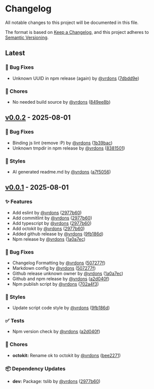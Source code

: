 # Changelog

All notable changes to this project will be documented in this file.

The format is based on [Keep a Changelog](https://keepachangelog.com/en/1.0.0/),
and this project adheres to [Semantic Versioning](https://semver.org/spec/v2.0.0.html).

## Latest

### 🐛 Bug Fixes

- Unknown UUID in npm release (again) by [@vrdons](https://github.com/vrdons) ([7dbdd9e](https://github.com/vrdons/module-template/commit/7dbdd9e90722cb781c857c8a7f8833bb76e327d7))

### 🔧 Chores

- No needed build source by [@vrdons](https://github.com/vrdons) ([849ee8b](https://github.com/vrdons/module-template/commit/849ee8b2c4d3cce6f014cd934f8c667675103f17))

## [v0.0.2](https://github.com/vrdons/module-template/compare/v0.0.1...v0.0.2) - 2025-08-01

### 🐛 Bug Fixes

- Binding js lint (remove :P) by [@vrdons](https://github.com/vrdons) ([1b39bac](https://github.com/vrdons/module-template/commit/1b39bac6a9404e86a9ba449a2b4621d8bbb82739))
- Unknown tmpdir in npm release by [@vrdons](https://github.com/vrdons) ([8381501](https://github.com/vrdons/module-template/commit/83815017e988732ea656eafa9983f472fa649457))

### 💄 Styles

- AI generated readme.md by [@vrdons](https://github.com/vrdons) ([a7f5056](https://github.com/vrdons/module-template/commit/a7f5056d0cd97e350330a38c21d5f1a6e847fad3))

## [v0.0.1](https://github.com/vrdons/module-template/releases/tag/v0.0.1) - 2025-08-01

### ✨ Features

- Add eslint by [@vrdons](https://github.com/vrdons) ([2977b60](https://github.com/vrdons/module-template/commit/2977b60e3855fe6b6c49fbf8766cdf4fb19c0ce0))
- Add commitlint by [@vrdons](https://github.com/vrdons) ([2977b60](https://github.com/vrdons/module-template/commit/2977b60e3855fe6b6c49fbf8766cdf4fb19c0ce0))
- Add typescript by [@vrdons](https://github.com/vrdons) ([2977b60](https://github.com/vrdons/module-template/commit/2977b60e3855fe6b6c49fbf8766cdf4fb19c0ce0))
- Add octokit by [@vrdons](https://github.com/vrdons) ([2977b60](https://github.com/vrdons/module-template/commit/2977b60e3855fe6b6c49fbf8766cdf4fb19c0ce0))
- Added github release by [@vrdons](https://github.com/vrdons) ([9fb186d](https://github.com/vrdons/module-template/commit/9fb186dd3cf9aef61877771afc91aac122a060e3))
- Npm release by [@vrdons](https://github.com/vrdons) ([1a0a7ec](https://github.com/vrdons/module-template/commit/1a0a7ec20d185bf0216559c13361b2e403fb37b9))

### 🐛 Bug Fixes

- Changelog Formatting by [@vrdons](https://github.com/vrdons) ([507277f](https://github.com/vrdons/module-template/commit/507277fae484d98bcd828b29625eeebbc9e7b25e))
- Markdown  config by [@vrdons](https://github.com/vrdons) ([507277f](https://github.com/vrdons/module-template/commit/507277fae484d98bcd828b29625eeebbc9e7b25e))
- Github release unknown owner by [@vrdons](https://github.com/vrdons) ([1a0a7ec](https://github.com/vrdons/module-template/commit/1a0a7ec20d185bf0216559c13361b2e403fb37b9))
- Github and npm release by [@vrdons](https://github.com/vrdons) ([a2d040f](https://github.com/vrdons/module-template/commit/a2d040fb899a409eed15ae96a434692079162f3d))
- Npm publish script by [@vrdons](https://github.com/vrdons) ([702a4f3](https://github.com/vrdons/module-template/commit/702a4f3f37f4ef63159b38df0c9aee09395ff1ce))

### 💄 Styles

- Update script code style by [@vrdons](https://github.com/vrdons) ([9fb186d](https://github.com/vrdons/module-template/commit/9fb186dd3cf9aef61877771afc91aac122a060e3))

### ✅ Tests

- Npm version check by [@vrdons](https://github.com/vrdons) ([a2d040f](https://github.com/vrdons/module-template/commit/a2d040fb899a409eed15ae96a434692079162f3d))

### 🔧 Chores

- **octokit:** Rename ok to octokit by [@vrdons](https://github.com/vrdons) ([bee2271](https://github.com/vrdons/module-template/commit/bee22712790467e271220f98774b0ac2ffd8fc2c))

### 📦 Dependency Updates

- **dev:** Package: tslib by [@vrdons](https://github.com/vrdons) ([2977b60](https://github.com/vrdons/module-template/commit/2977b60e3855fe6b6c49fbf8766cdf4fb19c0ce0))

